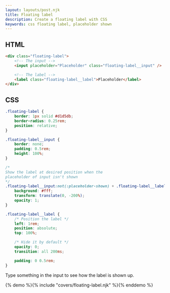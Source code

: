 ```yaml
---
layout: layouts/post.njk
title: Floating label
description: Create a floating label with CSS
keywords: css floating label, placeholder shown
---
```


## HTML

```html
<div class="floating-label">
    <!-- The input -->
    <input placeholder="Placeholder" class="floating-label__input" />

    <!-- The label -->
    <label class="floating-label__label">Placeholder</label>
</div>
```

## CSS

```css
.floating-label {
    border: 1px solid #d1d5db;
    border-radius: 0.25rem;
    position: relative;
}

.floating-label__input {
    border: none;
    padding: 0.5rem;
    height: 100%;
}

/*
Show the label at desired position when the 
placeholder of input isn't shown
*/
.floating-label__input:not(:placeholder-shown) + .floating-label__label {
    background: #fff;
    transform: translate(0, -200%);
    opacity: 1;
}

.floating-label__label {
    /* Position the label */
    left: 1rem;
    position: absolute;
    top: 100%;

    /* Hide it by default */
    opacity: 0;
    transition: all 200ms;

    padding: 0 0.5rem;
}
```

Type something in the input to see how the label is shown up.

{% demo %}{% include "covers/floating-label.njk" %}{% enddemo %}
